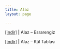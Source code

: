 ```yaml
---
title: Alaz
layout: page

---
```

<a href="https://cloud.mail.ru/public/178ed86991e2/Alaz%20-%20Esrarengiz" target="_blank">[indir]</a> | Alaz &#8211; Esrarengiz

<a href="https://cloud.mail.ru/public/2010d565341d/Alaz%20-%20Kul%20Tablas%C4%B1" target="_blank">[indir]</a> | Alaz &#8211; Kül Tablası